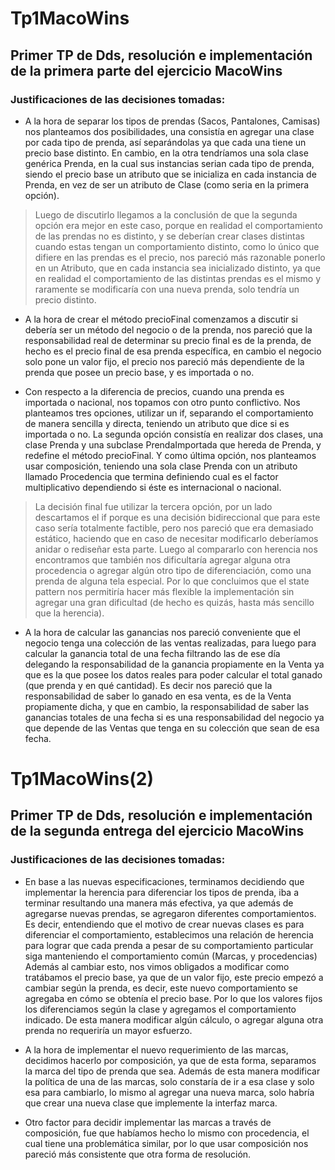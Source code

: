 # Tp1MacoWins
<h2> Primer TP de Dds, resolución e implementación de la primera parte del ejercicio MacoWins </h2>

<h3> Justificaciones de las decisiones tomadas:</h3>

-	A la hora de separar los tipos de prendas (Sacos, Pantalones, Camisas) nos planteamos dos posibilidades, una consistía en agregar una clase por cada tipo de prenda, así separándolas ya que cada una tiene un precio base distinto. En cambio, en la otra tendríamos una sola clase genérica Prenda, en la cual sus instancias serian cada tipo de prenda, siendo el precio base un atributo que se inicializa en cada instancia de Prenda, en vez de ser un atributo de Clase (como seria en la primera opción).

>Luego de discutirlo llegamos a la conclusión de que la segunda opción era mejor en este caso, porque en realidad el comportamiento de las prendas no es distinto, y se deberían crear clases distintas cuando estas tengan un comportamiento distinto, como lo único que difiere en las prendas es el precio, nos pareció más razonable ponerlo en un Atributo, que en cada instancia sea inicializado distinto, ya que en realidad el comportamiento de las distintas prendas es el mismo y raramente se modificaría con una nueva prenda, solo tendría un precio distinto.


-	A la hora de crear el método precioFinal comenzamos a discutir si debería ser un método del negocio o de la prenda, nos pareció que la responsabilidad real de determinar su precio final es de la prenda, de hecho es el precio final de esa prenda específica, en cambio el negocio solo pone un valor fijo, el precio nos pareció más dependiente de la prenda que posee un precio base, y es importada o no.


-	Con respecto a la diferencia de precios, cuando una prenda es importada o nacional, nos topamos con otro punto conflictivo. Nos planteamos tres opciones, utilizar un if, separando el comportamiento de manera sencilla y directa, teniendo un atributo que dice si es importada o no. La segunda opción consistía en realizar dos clases, una clase Prenda y una subclase PrendaImportada que hereda de Prenda, y redefine el método precioFinal. Y como última opción, nos planteamos usar composición, teniendo una sola clase Prenda con un atributo llamado Procedencia que termina definiendo cual es el factor multiplicativo dependiendo si éste es internacional o nacional.

>La decisión final fue utilizar la tercera opción, por un lado descartamos el if porque es una decisión bidireccional que para este caso sería totalmente factible, pero nos pareció que era demasiado estático, haciendo que en caso de necesitar modificarlo deberíamos anidar o rediseñar esta parte. Luego al compararlo con herencia nos encontramos que también nos dificultaría agregar alguna otra procedencia o agregar algún otro tipo de diferenciación, como una prenda de alguna tela especial. Por lo que concluimos que el state pattern nos permitiría hacer más flexible la implementación sin agregar una gran dificultad (de hecho es quizás, hasta más sencillo que la herencia).


-	A la hora de calcular las ganancias nos pareció conveniente que el negocio tenga una colección de las ventas realizadas, para luego para calcular la ganancia total de una fecha filtrando las de ese día delegando la responsabilidad de la ganancia propiamente en la Venta ya que es la que posee los datos reales para poder calcular el total ganado (que prenda y en qué cantidad). Es decir nos pareció que la responsabilidad de saber lo ganado en esa venta, es de la Venta propiamente dicha, y que en cambio, la responsabilidad de saber las ganancias totales de una fecha si es una responsabilidad del negocio ya que depende de las Ventas que tenga en su colección que sean de esa fecha.


# Tp1MacoWins(2)
<h2>Primer TP de Dds, resolución e implementación de la segunda entrega del ejercicio MacoWins</h2>

<h3> Justificaciones de las decisiones tomadas:</h3>

- En base a las nuevas especificaciones, terminamos decidiendo que implementar la herencia para diferenciar los tipos de prenda, iba a terminar resultando una manera más efectiva, ya que además de agregarse nuevas prendas, se agregaron diferentes comportamientos. Es decir, entendiendo que el motivo de crear nuevas clases es para diferenciar el comportamiento, establecimos una relación de herencia para lograr que  cada prenda a pesar de su comportamiento particular siga manteniendo el comportamiento común (Marcas, y procedencias)
Además al cambiar esto, nos vimos obligados a modificar como tratábamos el precio base, ya que de un valor fijo, este precio empezó a cambiar según la prenda, es decir, este nuevo comportamiento se agregaba en cómo se obtenía el precio base. Por lo que los valores fijos los diferenciamos según la clase y agregamos el comportamiento indicado. De esta manera modificar algún cálculo, o agregar alguna otra prenda no requeriría un mayor esfuerzo.

- A la hora de implementar el nuevo requerimiento de las marcas, decidimos hacerlo por composición, ya que de esta forma, separamos la marca del tipo de prenda que sea. Además de esta manera modificar la política de una de las marcas, solo constaría de ir a esa clase y solo esa para cambiarlo, lo mismo al agregar una nueva marca, solo habría que crear una nueva clase que implemente la interfaz marca.

- Otro factor para decidir implementar las marcas a través de composición, fue que habíamos hecho lo mismo con procedencia, el cual tiene una problemática similar, por lo que usar composición nos pareció más consistente que otra forma de resolución.
